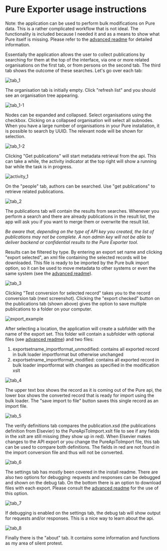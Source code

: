 

# Pure Exporter usage instructions

Note: the application can be used to perform bulk modifications on Pure data. This is a rather complicated workflow that is not ideal. The functionality is included because I needed it and as a means to show what Pure itself is missing. Please refer to the  [advanced readme](https://github.com/CopyCat73/Pure-Dev/blob/master/ADVANCEDUSAGE.md) for detailed information. 


Essentially the application allows the user to collect publications by searching for them at the top of the interface, via one or more related organisations on the first tab, or from persons on the second tab. The third tab shows the outcome of these searches. Let's go over each tab:

![tab_1](https://raw.githubusercontent.com/CopyCat73/CopyCat73.github.io/master/tab_1.png)

The organisation tab is initially empty. Click "refresh list" and you should see an organisation tree appearing.

![tab_1-1](https://raw.githubusercontent.com/CopyCat73/CopyCat73.github.io/master/tab_1-1.png)

Nodes can be expanded and collapsed. Select organisations using the checkbox. Clicking on a collapsed organisation will select all subnodes. When you have a large number of organisations in your Pure installation, it is possible to search by UUID. The relevant node will be shown for selection. 

![tab_1-2](https://raw.githubusercontent.com/CopyCat73/CopyCat73.github.io/master/tab_1-2.png)

Clicking "Get publications" will start metadata retrieval from the api. This can take a while, the activity indicator at the top right will show a running bar while the task is in progress.   

![activity_1](https://raw.githubusercontent.com/CopyCat73/CopyCat73.github.io/master/activity_1.png)

On the "people" tab, authors can be searched. Use "get publications" to retrieve related publications. 

![tab_2](https://raw.githubusercontent.com/CopyCat73/CopyCat73.github.io/master/tab_2.png)

The publications tab will contain the results from searches. Whenever you perform a search and there are already publications in the result list, the app will ask you if you want to merge them or overwrite the result list.

*Be aware that, depending on the type of API key you created, the list of publications may not be complete. A non admin key will not be able to deliver backend or confidential results to the Pure Exporter tool.*

Results can be filtered by type. By entering an export set name and clicking "export selected", an xml file containing the selected records will be downloaded. This file is ready to be imported by the Pure bulk import option, so it can be used to move metadata to other systems or even the same system (see the [advanced readme](https://github.com/CopyCat73/Pure-Dev/blob/master/ADVANCEDUSAGE.md)). 

![tab_3](https://raw.githubusercontent.com/CopyCat73/CopyCat73.github.io/master/tab_3.png)

Clicking "Test conversion for selected record" takes you to the record conversion tab (next screenshot). Clicking the "export checked" button on the publications tab (shown above) gives the option to save multiple publications to a folder on your computer. 

![export_example](https://raw.githubusercontent.com/CopyCat73/CopyCat73.github.io/master/export_example.png)

After selecting a location, the application will create a subfolder with the name of the export set. This folder will contain a subfolder with optional files (see [advanced readme](https://github.com/CopyCat73/Pure-Dev/blob/master/ADVANCEDUSAGE.md)) and two files:

1. exportsetname_importformat_unmodified: contains all exported record in bulk loader importformat but otherwise unchanged
2. exportsetname_importformat_modified: contains all exported record in bulk loader importformat with changes as specified in the modification xslt

![tab_4](https://raw.githubusercontent.com/CopyCat73/CopyCat73.github.io/master/tab_4.png)

The upper text box shows the record as it is coming out of the Pure api, the lower box shows the converted record that is ready for import using the bulk loader. The "save import to file" button saves this single record as an import file. 

![tab_5](https://raw.githubusercontent.com/CopyCat73/CopyCat73.github.io/master/tab_5.png)

The verify definitions tab compares the publication.xsd (the publications definition from Elsevier) to the PureApiToImport.xslt file to see if any fields in the xslt are still missing (they show up in red). When Elsevier makes changes to the API export or you change the PureApiToImport file, this tab can be used to compare both definitions. The fields in red are not found in the import conversion file and thus will not be converted.

![tab_6](https://raw.githubusercontent.com/CopyCat73/CopyCat73.github.io/master/tab_6.png)

The settings tab has mostly been covered in the install readme. There are also two options for debugging: requests and responses can be debugged and shown on the debug tab. On the bottom there is an option to download files with each export. Please consult the [advanced readme](https://github.com/CopyCat73/Pure-Dev/blob/master/ADVANCEDUSAGE.md) for the use of this option.

![tab_7](https://raw.githubusercontent.com/CopyCat73/CopyCat73.github.io/master/tab_7.png)

If debugging is enabled on the settings tab, the debug tab will show output for requests and/or responses. This is a nice way to learn about the api.

![tab_8](https://raw.githubusercontent.com/CopyCat73/CopyCat73.github.io/master/tab_8.png)

Finally there is the "about" tab. It contains some information and functions as my area of silent protest.



